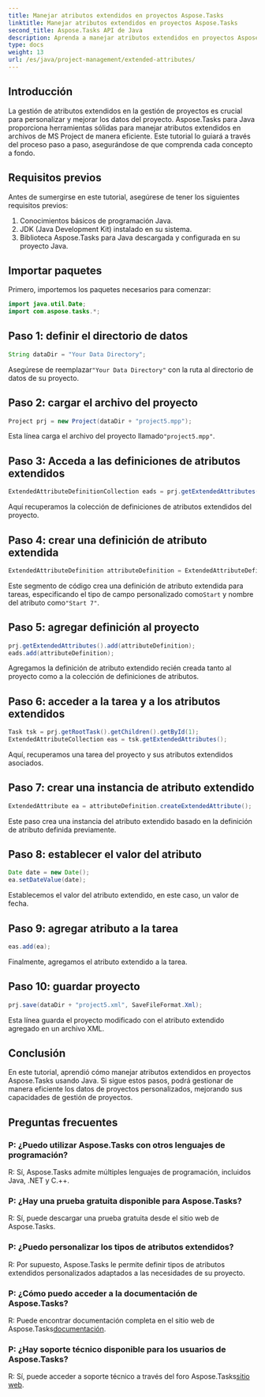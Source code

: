 ```yaml
---
title: Manejar atributos extendidos en proyectos Aspose.Tasks
linktitle: Manejar atributos extendidos en proyectos Aspose.Tasks
second_title: Aspose.Tasks API de Java
description: Aprenda a manejar atributos extendidos en proyectos Aspose.Tasks utilizando Java de manera eficiente. Guía paso a paso para una gestión eficaz de proyectos.
type: docs
weight: 13
url: /es/java/project-management/extended-attributes/
---
```

## Introducción
La gestión de atributos extendidos en la gestión de proyectos es crucial para personalizar y mejorar los datos del proyecto. Aspose.Tasks para Java proporciona herramientas sólidas para manejar atributos extendidos en archivos de MS Project de manera eficiente. Este tutorial lo guiará a través del proceso paso a paso, asegurándose de que comprenda cada concepto a fondo.
## Requisitos previos
Antes de sumergirse en este tutorial, asegúrese de tener los siguientes requisitos previos:
1. Conocimientos básicos de programación Java.
2. JDK (Java Development Kit) instalado en su sistema.
3. Biblioteca Aspose.Tasks para Java descargada y configurada en su proyecto Java.
## Importar paquetes
Primero, importemos los paquetes necesarios para comenzar:
```java
import java.util.Date;
import com.aspose.tasks.*;
```
## Paso 1: definir el directorio de datos
```java
String dataDir = "Your Data Directory";
```
 Asegúrese de reemplazar`"Your Data Directory"` con la ruta al directorio de datos de su proyecto.
## Paso 2: cargar el archivo del proyecto
```java
Project prj = new Project(dataDir + "project5.mpp");
```
 Esta línea carga el archivo del proyecto llamado`"project5.mpp"`.
## Paso 3: Acceda a las definiciones de atributos extendidos
```java
ExtendedAttributeDefinitionCollection eads = prj.getExtendedAttributes();
```
Aquí recuperamos la colección de definiciones de atributos extendidos del proyecto.
## Paso 4: crear una definición de atributo extendida
```java
ExtendedAttributeDefinition attributeDefinition = ExtendedAttributeDefinition.createTaskDefinition(CustomFieldType.Start, ExtendedAttributeTask.Start7, "Start 7");
```
 Este segmento de código crea una definición de atributo extendida para tareas, especificando el tipo de campo personalizado como`Start` y nombre del atributo como`"Start 7"`.
## Paso 5: agregar definición al proyecto
```java
prj.getExtendedAttributes().add(attributeDefinition);
eads.add(attributeDefinition);
```
Agregamos la definición de atributo extendido recién creada tanto al proyecto como a la colección de definiciones de atributos.
## Paso 6: acceder a la tarea y a los atributos extendidos
```java
Task tsk = prj.getRootTask().getChildren().getById(1);
ExtendedAttributeCollection eas = tsk.getExtendedAttributes();
```
Aquí, recuperamos una tarea del proyecto y sus atributos extendidos asociados.
## Paso 7: crear una instancia de atributo extendido
```java
ExtendedAttribute ea = attributeDefinition.createExtendedAttribute();
```
Este paso crea una instancia del atributo extendido basado en la definición de atributo definida previamente.
## Paso 8: establecer el valor del atributo
```java
Date date = new Date();
ea.setDateValue(date);
```
Establecemos el valor del atributo extendido, en este caso, un valor de fecha.
## Paso 9: agregar atributo a la tarea
```java
eas.add(ea);
```
Finalmente, agregamos el atributo extendido a la tarea.
## Paso 10: guardar proyecto
```java
prj.save(dataDir + "project5.xml", SaveFileFormat.Xml);
```
Esta línea guarda el proyecto modificado con el atributo extendido agregado en un archivo XML.
## Conclusión
En este tutorial, aprendió cómo manejar atributos extendidos en proyectos Aspose.Tasks usando Java. Si sigue estos pasos, podrá gestionar de manera eficiente los datos de proyectos personalizados, mejorando sus capacidades de gestión de proyectos.
## Preguntas frecuentes
### P: ¿Puedo utilizar Aspose.Tasks con otros lenguajes de programación?
R: Sí, Aspose.Tasks admite múltiples lenguajes de programación, incluidos Java, .NET y C.++.
### P: ¿Hay una prueba gratuita disponible para Aspose.Tasks?
R: Sí, puede descargar una prueba gratuita desde el sitio web de Aspose.Tasks.
### P: ¿Puedo personalizar los tipos de atributos extendidos?
R: Por supuesto, Aspose.Tasks le permite definir tipos de atributos extendidos personalizados adaptados a las necesidades de su proyecto.
### P: ¿Cómo puedo acceder a la documentación de Aspose.Tasks?
 R: Puede encontrar documentación completa en el sitio web de Aspose.Tasks[documentación](https://reference.aspose.com/tasks/java/).
### P: ¿Hay soporte técnico disponible para los usuarios de Aspose.Tasks?
 R: Sí, puede acceder a soporte técnico a través del foro Aspose.Tasks[sitio web](https://forum.aspose.com/c/tasks/15).